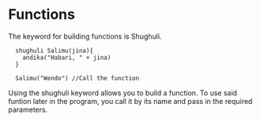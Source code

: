 # Functions
The keyword for building functions is Shughuli.

```
  shughuli Salimu(jina){
    andika("Habari, " + jina)
  }
  
  Salimu("Wendo") //Call the function
```

Using the shughuli keyword allows you to build a function. To use said funtion later in the program, you call it by its name and pass in the required parameters. 
